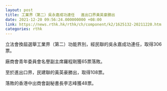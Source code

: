 ```yaml
---
layout: post
title: 工業界（第二）吳永嘉成功連任　 進出口界黃英豪勝出
date: 2021-12-20 09:56:24.000000000 +08:00
link: https://news.rthk.hk/rthk/ch/component/k2/1625132-20211220.htm
categories: rthk
---
```


立法會換屆選舉工業界（第二）功能界別，經民聯的吳永嘉成功連任，取得306票。

廠商會青年委員會名譽副主席羅程剛獲65票落敗。

至於進出口界，民建聯的黃英豪勝出，取得108票。

落敗的香港中出商會副秘書長李志峰獲48票。
